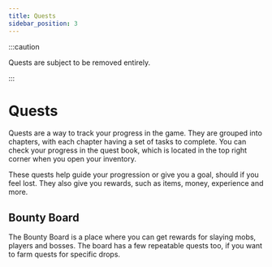 ```yaml
---
title: Quests
sidebar_position: 3
---
```

:::caution

Quests are subject to be removed entirely.

:::
# Quests
Quests are a way to track your progress in the game. They are grouped into chapters, with each chapter having a set of tasks to complete. You can check your progress in the quest book, which is located in the top right corner when you open your inventory.

These quests help guide your progression or give you a goal, should if you feel lost. They also give you rewards, such as items, money, experience and more.

## Bounty Board

The Bounty Board is a place where you can get rewards for slaying mobs, players and bosses. The board has a few repeatable quests too, if you want to farm quests for specific drops.
